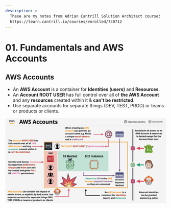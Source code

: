 ```yaml
---
description: >-
  These are my notes from Adrian Cantrill Solution Architect course:
  https://learn.cantrill.io/courses/enrolled/730712
---
```


# 01. Fundamentals and AWS Accounts

## AWS Accounts

* An **AWS Account** is a container for **Identities \(users\)** and **Resources**.
* An **Account ROOT USER** has full control over all of **the AWS Account** and any **resources** created within it & **can't be restricted**. 
* Use separate accounts for separate things \(DEV, TEST, PROD\) or teams or products or clients.

![AWS Accounts](../.gitbook/assets/image%20%2825%29.png)



